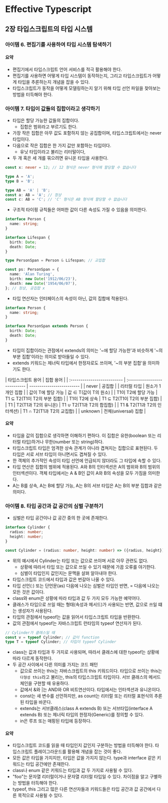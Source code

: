 # Effective Typescript

## 2장 타입스크립트의 타입 시스템

### 아이템 6. 편집기를 사용하여 타입 시스템 탐색하기

#### 요약

- 편집기에서 타입스크립트 언어 서비스를 적극 활용해야 한다.
- 편집기를 사용하면 어떻게 타입 시스템이 동작하는지, 그리고 타입스크립트가 어떻게 타입을 추론하는지 개념을 잡을 수 있다.
- 타입스크립트가 동작을 어떻게 모델링하는지 알기 위해 타입 선언 파일을 찾아보는 방법을 터득해야 한다.

### 아이템 7. 타입이 값들의 집합이라고 생각하기

- 타입은 할당 가능한 값들의 집합이다.
  - 집합은 범위라고 부르기도 한다.
- 가장 작은 집합은 아무 값도 포함하지 않는 공집합이며, 타입스크립트에서는 never 타입이다.
- 다음으로 작은 집합은 한 가지 값만 포함하는 타입이다.
  - 유닛 타입이라고 불리는 리터털이다,
- 두 개 혹은 세 개를 묶으려면 유니온 타입을 사용한다.

```typescript
const x: never = 12; // 12 형식은 never 형식에 할당할 수 없습니다

type A = 'A';
type B = 'B';

type AB = 'A' | 'B';
const a: AB = 'A'; // 정상
const c: AB = 'C'; // 'C' 형식은 AB 형식에 할당할 수 없습니다
```

- 구조적 타이핑 규칙들은 어떠한 값이 다른 속성도 가질 수 있음을 의미한다.

```typescript
interface Person {
  name: string;
}

interface Lifespan {
  birth: Date;
  death: Date;
}

type PersonSpan = Person & Lifespan; // 교집합

const ps: PersonSpan = {
  name: 'Alan Turing',
  birth: new Date('1912/06/23'),
  death: new Date('1954/06/07'),
}; // 정상, 공집합 x
```

- 타입 연산자는 인터페이스의 속성이 아닌, 값의 집합에 적용된다.

```typescript
interface Person {
  name: string;
}

interface PersonSpan extends Person {
  birth: Date;
  death: Date;
}
```

- 타입이 집합이라는 관점에서 extends의 의미는 '~에 할당 가능한'과 비슷하게 '~의 부분 집합'이라는 의미로 받아들일 수 있다.
- extends 키워드는 제너릭 타입에서 한정자로도 쓰이며, '~의 부분 집합'을 의미하기도 한다.

| 타입스크립트 용어           | 집합 용어                    |
| :-------------------------- | :--------------------------- | ------------------------- |
| never                       | 공집합                       |
| 리터럴 타입                 | 원소가 1개인 집합            |
| 값이 T에 할당 가능          | 값 ∈ T(값이 T의 원소)        |
| T1이 T2에 할당 가능         | T1 ⊆ T2(T1이 T2의 부분 집합) |
| T1이 T2에 상속              | T1 ⊆ T2(T1이 T2의 부분 집합) |
| T1                          | T2(T1과 T2의 유니온)         | T1 ∪ T2(T1과 T2의 합집합) |
| T1 & T2(T1과 T2의 인터섹션) | T1 ∩ T2(T1과 T2의 교집합)    |
| unknown                     | 전체(universal) 집합         |

#### 요약

- 타입을 값의 집합으로 생각하면 이해하기 편하다. 이 집합은 유한(boolean 또는 리터럴 타입)하거나 무한(number 또는 string)하다.
- 타입스크립트 타입은 엄격한 상속 관계가 아니라 겹쳐지는 집합으로 표현된다. 두 타입은 서로 서브 타입이 아니면서도 겹쳐질 수 있다.
- 한 객체의 추가적인 속성이 타입 선언에 언급되지 않더라도 그 타입에 속할 수 있다.
- 타입 연산은 집합의 범위에 적용된다. A와 B의 인터섹션은 A의 범위와 B의 범위의 인터섹션이다. 객체 타입에서는 A & B인 값이 A와 B의 속성을 모두 가짐을 의미한다.
- A는 B를 상속, A는 B에 할당 가능, A는 B의 서브 타입은 A는 B의 부분 집합과 같은 의미다.

### 아이템 8. 타입 공간과 값 공간의 심벌 구분하기

- 심벌은 타입 공간이나 값 공간 중의 한 곳에 존재한다.

```typescript
interface Cylinder {
  radius: number;
  height: number;
}

const Cylinder = (radius: number, height: number) => ({radius, height});
```

- 위의 예시에서 Cylinder는 타입 또는 값으로 쓰이며 서로 아무 관련도 없다.
  - 상황에 따라서 타입 또는 값으로 쓰일 수 있기 때문에 가끔 오류를 야기한다.
  - 심벌이 타입인지 값인지는 문맥을 살펴 알아내야 한다.
- 타입스크립트 코드에서 타입과 값은 번갈아 나올 수 있다.
- 타입 선언(:) 또는 단언문(as) 다음에 나오는 심벌은 타입인 반면, = 다음에 나오는 모든 것은 값이다.
- class와 enum은 상황에 따라 타입과 값 두 가지 모두 가능한 예약어다.
- 클래스가 타입으로 쓰일 때는 형태(속성과 메서드)가 사용되는 반면, 값으로 쓰일 떄는 생성자가 사용된다.
- 타입의 관점에서 typeof는 값을 읽어서 타입스크립트 타입을 반환한다.
- 값의 관점에서 typeof는 자바스크립트 런타임의 typeof 연산자가 된다.

```typescript
// Cylinder가 클래스일 때
const v = typeof Cylinder; // 값이 function
type T = typeof Cylinder; // 타입이 typeof Cylinder
```

- class는 값과 타입과 두 가지로 사용되며, 따라서 클래스에 대한 typeof는 상황에 따라 다르게 동작한다.
- 두 공간 사이에서 다른 의미를 가지는 코드 패턴
  - 값으로 쓰이는 this는 자바스크립트의 this 키워드이다. 타입으로 쓰이는 this는 `다형성 this`라고 불리는, this의 타입스크립트 타입이다. 서브 클래스의 메서드 체인을 구현할 때 유용하다.
  - 값에서 &와 |는 AND와 OR 비트연산이다. 타입에서는 인터섹션과 유니온이다.
  - const는 새 변수를 선언하지만, as count는 리터럴 또는 리터럴 표현식의 추론된 타입을 바꾼다.
  - extends는 서브클래스(class A extends B) 또는 서브타입(interface A extends B) 또는 제너릭 타입의 한정자(Generic<T extends number>)를 정의할 수 있다.
  - in은 루프 또는 매핑된 타입에 등장하다.

#### 요약

- 타입스크립트 코드를 읽을 때 타입인지 값인지 구분하는 방법을 터득해야 한다. 타입스크립트 플레이그라운드를 활용해 개념을 잡는 것이 좋다.
- 모든 값은 타입을 가지지만, 타입은 값을 가지지 않는다. type과 interface 같은 키워드는 타입 공간에만 존재한다.
- class나 enum 같은 키워드는 타입과 값 두 가지로 사용될 수 있다.
- "foo"는 문자열 리터럴이거나 문자열 리터럴 타입일 수 있다. 차이점을 알고 구별하는 방법을 터득해야 한다.
- typeof, this 그리고 많은 다른 연산자들과 키워드들은 타입 공간과 값 공간에서 다른 목적으로 사용될 수 있다.
